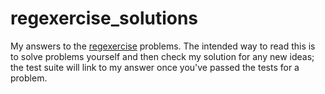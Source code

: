 regexercise_solutions
=====================

My answers to the [regexercise](https://github.com/darius/regexercise)
problems. The intended way to read this is to solve problems yourself
and then check my solution for any new ideas; the test suite will link
to my answer once you've passed the tests for a problem.
